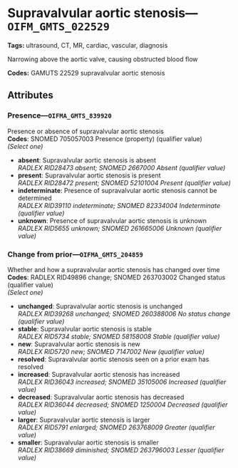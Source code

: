 # Supravalvular aortic stenosis—`OIFM_GMTS_022529`

**Tags:** ultrasound, CT, MR, cardiac, vascular, diagnosis

Narrowing above the aortic valve, causing obstructed blood flow

**Codes:** GAMUTS 22529 supravalvular aortic stenosis

## Attributes

### Presence—`OIFMA_GMTS_839920`

Presence or absence of supravalvular aortic stenosis  
**Codes**: SNOMED 705057003 Presence (property) (qualifier value)  
*(Select one)*

- **absent**: Supravalvular aortic stenosis is absent  
_RADLEX RID28473 absent; SNOMED 2667000 Absent (qualifier value)_
- **present**: Supravalvular aortic stenosis is present  
_RADLEX RID28472 present; SNOMED 52101004 Present (qualifier value)_
- **indeterminate**: Presence of supravalvular aortic stenosis cannot be determined  
_RADLEX RID39110 indeterminate; SNOMED 82334004 Indeterminate (qualifier value)_
- **unknown**: Presence of supravalvular aortic stenosis is unknown  
_RADLEX RID5655 unknown; SNOMED 261665006 Unknown (qualifier value)_

### Change from prior—`OIFMA_GMTS_204859`

Whether and how a supravalvular aortic stenosis has changed over time  
**Codes**: RADLEX RID49896 change; SNOMED 263703002 Changed status (qualifier value)  
*(Select one)*

- **unchanged**: Supravalvular aortic stenosis is unchanged  
_RADLEX RID39268 unchanged; SNOMED 260388006 No status change (qualifier value)_
- **stable**: Supravalvular aortic stenosis is stable  
_RADLEX RID5734 stable; SNOMED 58158008 Stable (qualifier value)_
- **new**: Supravalvular aortic stenosis is new  
_RADLEX RID5720 new; SNOMED 7147002 New (qualifier value)_
- **resolved**: Supravalvular aortic stenosis seen on a prior exam has resolved  
- **increased**: Supravalvular aortic stenosis has increased  
_RADLEX RID36043 increased; SNOMED 35105006 Increased (qualifier value)_
- **decreased**: Supravalvular aortic stenosis has decreased  
_RADLEX RID36044 decreased; SNOMED 1250004 Decreased (qualifier value)_
- **larger**: Supravalvular aortic stenosis is larger  
_RADLEX RID5791 enlarged; SNOMED 263768009 Greater (qualifier value)_
- **smaller**: Supravalvular aortic stenosis is smaller  
_RADLEX RID38669 diminished; SNOMED 263796003 Lesser (qualifier value)_